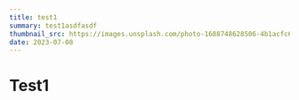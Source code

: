 ```yaml
---
title: test1
summary: test1asdfasdf
thumbnail_src: https://images.unsplash.com/photo-1688748628506-4b1acfc6b82b?ixlib=rb-4.0.3&ixid=M3wxMjA3fDB8MHxwaG90by1wYWdlfHx8fGVufDB8fHx8fA%3D%3D&auto=format&fit=crop&w=765&q=80
date: 2023-07-08
---
```

# Test1